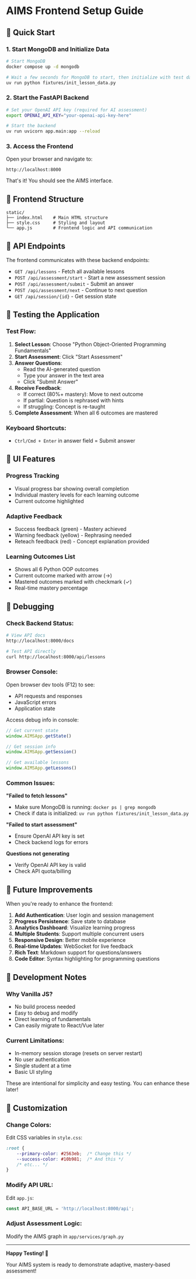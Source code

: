 # AIMS Frontend Setup Guide

## 🎯 Quick Start

### 1. Start MongoDB and Initialize Data

```bash
# Start MongoDB
docker compose up -d mongodb

# Wait a few seconds for MongoDB to start, then initialize with test data
uv run python fixtures/init_lesson_data.py
```

### 2. Start the FastAPI Backend

```bash
# Set your OpenAI API key (required for AI assessment)
export OPENAI_API_KEY="your-openai-api-key-here"

# Start the backend
uv run uvicorn app.main:app --reload
```

### 3. Access the Frontend

Open your browser and navigate to:
```
http://localhost:8000
```

That's it! You should see the AIMS interface.

## 📁 Frontend Structure

```
static/
├── index.html    # Main HTML structure
├── style.css     # Styling and layout
└── app.js        # Frontend logic and API communication
```

## 🔌 API Endpoints

The frontend communicates with these backend endpoints:

- `GET /api/lessons` - Fetch all available lessons
- `POST /api/assessment/start` - Start a new assessment session
- `POST /api/assessment/submit` - Submit an answer
- `POST /api/assessment/next` - Continue to next question
- `GET /api/session/{id}` - Get session state

## 🧪 Testing the Application

### Test Flow:

1. **Select Lesson**: Choose "Python Object-Oriented Programming Fundamentals"
2. **Start Assessment**: Click "Start Assessment"
3. **Answer Questions**: 
   - Read the AI-generated question
   - Type your answer in the text area
   - Click "Submit Answer"
4. **Receive Feedback**:
   - If correct (80%+ mastery): Move to next outcome
   - If partial: Question is rephrased with hints
   - If struggling: Concept is re-taught
5. **Complete Assessment**: When all 6 outcomes are mastered

### Keyboard Shortcuts:
- `Ctrl/Cmd + Enter` in answer field = Submit answer

## 🎨 UI Features

### Progress Tracking
- Visual progress bar showing overall completion
- Individual mastery levels for each learning outcome
- Current outcome highlighted

### Adaptive Feedback
- Success feedback (green) - Mastery achieved
- Warning feedback (yellow) - Rephrasing needed
- Reteach feedback (red) - Concept explanation provided

### Learning Outcomes List
- Shows all 6 Python OOP outcomes
- Current outcome marked with arrow (→)
- Mastered outcomes marked with checkmark (✓)
- Real-time mastery percentage

## 🐛 Debugging

### Check Backend Status:
```bash
# View API docs
http://localhost:8000/docs

# Test API directly
curl http://localhost:8000/api/lessons
```

### Browser Console:
Open browser dev tools (F12) to see:
- API requests and responses
- JavaScript errors
- Application state

Access debug info in console:
```javascript
// Get current state
window.AIMSApp.getState()

// Get session info
window.AIMSApp.getSession()

// Get available lessons
window.AIMSApp.getLessons()
```

### Common Issues:

**"Failed to fetch lessons"**
- Make sure MongoDB is running: `docker ps | grep mongodb`
- Check if data is initialized: `uv run python fixtures/init_lesson_data.py`

**"Failed to start assessment"**
- Ensure OpenAI API key is set
- Check backend logs for errors

**Questions not generating**
- Verify OpenAI API key is valid
- Check API quota/billing

## 🚀 Future Improvements

When you're ready to enhance the frontend:

1. **Add Authentication**: User login and session management
2. **Progress Persistence**: Save state to database
3. **Analytics Dashboard**: Visualize learning progress
4. **Multiple Students**: Support multiple concurrent users
5. **Responsive Design**: Better mobile experience
6. **Real-time Updates**: WebSocket for live feedback
7. **Rich Text**: Markdown support for questions/answers
8. **Code Editor**: Syntax highlighting for programming questions

## 📝 Development Notes

### Why Vanilla JS?
- No build process needed
- Easy to debug and modify
- Direct learning of fundamentals
- Can easily migrate to React/Vue later

### Current Limitations:
- In-memory session storage (resets on server restart)
- No user authentication
- Single student at a time
- Basic UI styling

These are intentional for simplicity and easy testing. You can enhance these later!

## 🔧 Customization

### Change Colors:
Edit CSS variables in `style.css`:
```css
:root {
    --primary-color: #2563eb;  /* Change this */
    --success-color: #10b981;  /* And this */
    /* etc... */
}
```

### Modify API URL:
Edit `app.js`:
```javascript
const API_BASE_URL = 'http://localhost:8000/api';
```

### Adjust Assessment Logic:
Modify the AIMS graph in `app/services/graph.py`

---

**Happy Testing! 🎉**

Your AIMS system is ready to demonstrate adaptive, mastery-based assessment!